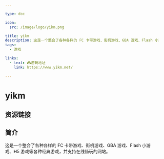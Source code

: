 ```yaml
---

type: doc

icon:
  src: /image/logo/yikm.png

title: yikm
description: 这是一个整合了各种各样的 FC 卡带游戏、街机游戏、GBA 游戏、Flash 小游戏、H5 游戏等各种经典游戏，并支持在线畅玩的网站。
tags:
  - 游戏

links:
  - text: 🎮游玩地址
    link: https://www.yikm.net/

---
```


<ShowLogo />

# yikm

<ShowTags />

<ShowBreadcrumb />

## 资源链接

<ShowLinks />

## 简介

这是一个整合了各种各样的 FC 卡带游戏、街机游戏、GBA 游戏、Flash 小游戏、H5 游戏等各种经典游戏，并支持在线畅玩的网站。
